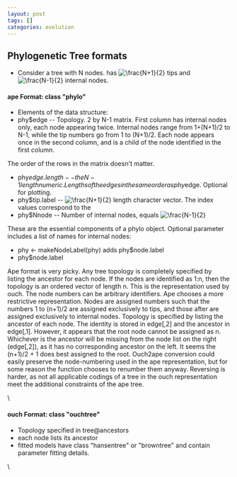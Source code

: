 ```yaml
---
layout: post
tags: []
categories: evolution
---
```






 





Phylogenetic Tree formats
-------------------------

-   Consider a tree with N nodes. has ![ \\frac{N+1}{2}
    ](http://openwetware.org/images/math/8/0/6/806f2a93c92cf6d7d9f090494e22ca5c.png)
    tips and ![ \\frac{N-1}{2}
    ](http://openwetware.org/images/math/b/2/9/b29839ea7c81cf5145ad5cc82365a8ed.png)
    internal nodes.

#### ape Format: class "phylo"

-   Elements of the data structure:
-   phy$edge -- Topology. 2 by N-1 matrix. First column has internal
    nodes only, each node appearing twice. Internal nodes range from
    1+(N+1)/2 to N-1, while the tip numbers go from 1 to (N+1)/2. Each
    node appears once in the second column, and is a child of the node
    identified in the first column.

The order of the rows in the matrix doesn't matter.

-   phy$edge.length -- the N-1 length numeric. Lengths of the edges in
    the same order as phy$edge. Optional for plotting.
-   phy$tip.label -- ![ \\frac{N+1}{2}
    ](http://openwetware.org/images/math/8/0/6/806f2a93c92cf6d7d9f090494e22ca5c.png)
    length character vector. The index values correspond to the
-   phy$Nnode -- Number of internal nodes, equals ![ \\frac{N-1}{2}
    ](http://openwetware.org/images/math/b/2/9/b29839ea7c81cf5145ad5cc82365a8ed.png)

These are the essential components of a phylo object. Optional parameter
includes a list of names for internal nodes:

-   phy <- makeNodeLabel(phy) adds phy$node.label
-   phy$node.label

Ape format is very picky. Any tree topology is completely specified by
listing the ancestor for each node. If the nodes are identified as 1:n,
then the topology is an ordered vector of length n. This is the
representation used by ouch. The node numbers can be arbitrary
identifiers. Ape chooses a more restrictive representation. Nodes are
assigned numbers such that the numbers 1 to (n+1)/2 are assigned
exclusively to tips, and those after are assigned exclusively to
internal nodes. Topology is specified by listing the ancestor of each
node. The identity is stored in edge[,2] and the ancestor in edge[,1].
However, it appears that the root node cannot be assigned as n.
Whichever is the ancestor will be missing from the node list on the
right (edge[,2]), as it has no corresponding ancestor on the left. It
seems the (n+1)/2 + 1 does best assigned to the root. Ouch2ape
conversion could easily preserve the node-numbering used in the ape
representation, but for some reason the function chooses to renumber
them anyway. Reversing is harder, as not all applicable codings of a
tree in the ouch representation meet the additional constraints of the
ape tree.

\

#### ouch Format: class "ouchtree"

-   Topology specified in tree@ancestors
-   each node lists its ancestor
-   fitted models have class "hansentree" or "browntree" and contain
    parameter fitting details.

\


